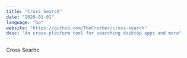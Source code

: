 ```yaml
---
title: "Cross Search"
date: "2020-01-01"
language: "Go"
website: "https://github.com/TheCrether/cross-search"
desc: "An cross-platform tool for searching desktop apps and more"
---
```


Cross Searhc
